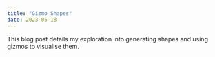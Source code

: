```yaml
---
title: "Gizmo Shapes"
date: 2023-05-18
---
```


This blog post details my exploration into generating shapes and using gizmos to visualise them.
